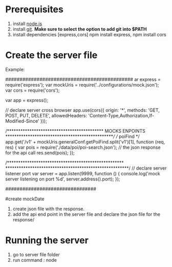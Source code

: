 # Prerequisites

1. install [node.js](http://nodejs.org/download/)
2. install [git](http://git-scm.com/). __Make sure to select the option to add git into $PATH__
3. install dependencies [express,cors] npm install express, npm install cors



# Create the server file 
Example:

#############################################
ar express = require('express');
var mockUris = require('../configurations/mock.json');
var cors = require('cors');


var app = express();

// declare server cross browser 
app.use(cors({
    origin: '*',
    methods: 'GET, POST, PUT, DELETE',
    allowedHeaders: 'Content-Type,Authorization,If-Modified-Since'
}));

/******************************************* MOCKS ENPOINTS *************************************************/
/* poiFind */
app.get('/v1' + mockUris.generalConf.getPoiFind.split('v1')[1], function (req, res) {
    var pois = require('./data/poi/poi-search.json'); // the json response for the api call
    res.send(pois);
});

/**************************************************** *******************************************************/
// declare  server listener  port
var server = app.listen(9999, function () {
    console.log('mock server listening on port %d', server.address().port);
});

################################

#create mockDate

1. create json file with the response.
2. add the api end point in the server file and declare the json file for the response/  



# Running the server

1. go to server file folder
2. run command : node <FileName>

